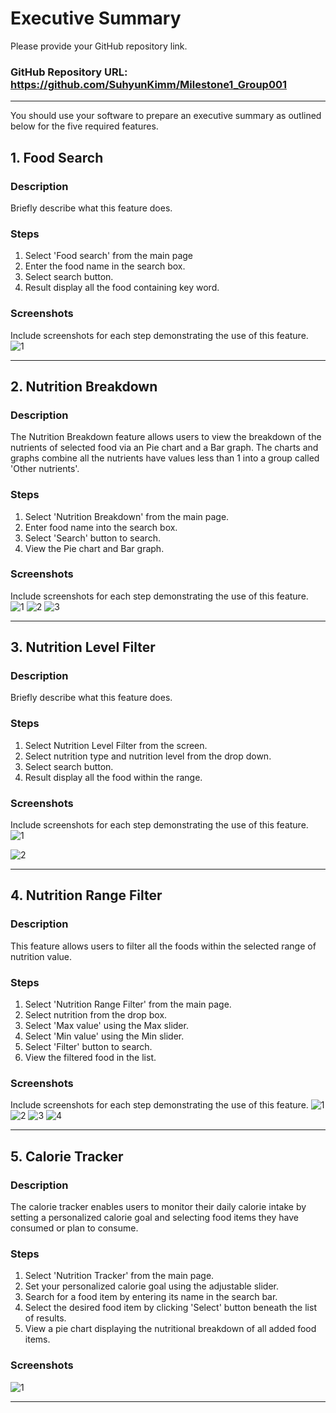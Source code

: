 # Executive Summary

Please provide your GitHub repository link.
### GitHub Repository URL: https://github.com/SuhyunKimm/Milestone1_Group001

---

You should use your software to prepare an executive summary as outlined below for the five required features.

## 1. Food Search
### Description  
Briefly describe what this feature does.

### Steps
1. Select 'Food search' from the main page
2. Enter the food name in the search box.
3. Select search button.
4. Result display all the food containing key word.

### Screenshots
Include screenshots for each step demonstrating the use of this feature.  
![1](./Food_search_screen.png)



---

## 2. Nutrition Breakdown
### Description  
The Nutrition Breakdown feature allows users to view the breakdown of the nutrients of selected food via an Pie chart and a Bar graph. The charts and graphs combine all the nutrients have values less than 1 into a group called 'Other nutrients'.

### Steps
1. Select 'Nutrition Breakdown' from the main page.
2. Enter food name into the search box.
3. Select 'Search' button to search.
4. View the Pie chart and Bar graph.

### Screenshots
Include screenshots for each step demonstrating the use of this feature.  
![1](./Nutrition_breakdown_1.png)
![2](./Nutrition_breakdown_2.png)
![3](./Nutrition_breakdown_3.png)


---

## 3. Nutrition Level Filter
### Description  
Briefly describe what this feature does.

### Steps
1. Select Nutrition Level Filter from the screen.
2. Select nutrition type and nutrition level from the drop down.
3. Select search button.
4. Result display all the food within the range.

### Screenshots
Include screenshots for each step demonstrating the use of this feature.    
![1](./Nutrition_level_filter_screen1.png)

![2](./Nutrition_level_filter_screen2.png)


---

## 4. Nutrition Range Filter
### Description  
This feature allows users to filter all the foods within the selected range of nutrition value.

### Steps
1. Select 'Nutrition Range Filter' from the main page.
2. Select nutrition from the drop box.
3. Select 'Max value' using the Max slider.
4. Select 'Min value' using the Min slider.
5. Select 'Filter' button to search.
6. View the filtered food in the list.

### Screenshots
Include screenshots for each step demonstrating the use of this feature. 
![1](./Range_filter_1.png)
![2](./Range_filter_2.png)
![3](./Range_filter_3.png)
![4](./Range_filter_4.png)



---

## 5. Calorie Tracker
### Description  
The calorie tracker enables users to monitor their daily calorie intake by setting a personalized calorie goal and selecting food items they have consumed or plan to consume.

### Steps
1. Select 'Nutrition Tracker' from the main page.
2. Set your personalized calorie goal using the adjustable slider.
3. Search for a food item by entering its name in the search bar.
4. Select the desired food item by clicking 'Select' button beneath the list of results.
5. View a pie chart displaying the nutritional breakdown of all added food items.

### Screenshots

![1](./tracker_screenshot.png)



---

